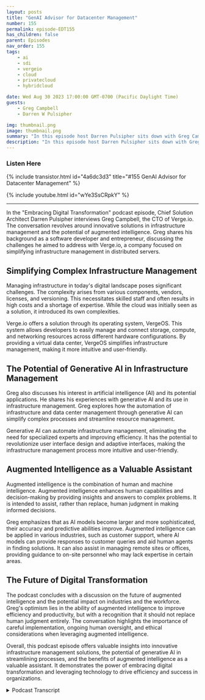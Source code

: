 ```yaml
---
layout: posts
title: "GenAI Advisor for Datacenter Management"
number: 155
permalink: episode-EDT155
has_children: false
parent: Episodes
nav_order: 155
tags:
    - ai
    - sdi
    - vergeio
    - cloud
    - privatecloud
    - hybridcloud

date: Wed Aug 30 2023 17:00:00 GMT-0700 (Pacific Daylight Time)
guests:
    - Greg Campbell
    - Darren W Pulsipher

img: thumbnail.png
image: thumbnail.png
summary: "In this episode host Darren Pulsipher sits down with Greg Campbell, CTO of Verge.io, to discuss the exciting intersection of AI and infrastructure management. Greg, a software developer and entrepreneur, shares his journey of creating Verge.io to address the complexities of infrastructure stitching and management."
description: "In this episode host Darren Pulsipher sits down with Greg Campbell, CTO of Verge.io, to discuss the exciting intersection of AI and infrastructure management. Greg, a software developer and entrepreneur, shares his journey of creating Verge.io to address the complexities of infrastructure stitching and management."
---
```


<div>
<h3>Listen Here</h3>
{% include transistor.html id="4a6dc3d3" title="#155 GenAI Advisor for Datacenter Management" %}

{% include youtube.html id="wYe3SsCRpkY" %}
</div>

---


In the "Embracing Digital Transformation" podcast episode, Chief Solution Architect Darren Pulsipher interviews Greg Campbell, the CTO of Verge.io. The conversation revolves around innovative solutions in infrastructure management and the potential of augmented intelligence. Greg shares his background as a software developer and entrepreneur, discussing the challenges he aimed to address with Verge.io, a company focused on simplifying infrastructure management in distributed servers.

## Simplifying Complex Infrastructure Management

Managing infrastructure in today's digital landscape poses significant challenges. The complexity arises from various components, vendors, licenses, and versioning. This necessitates skilled staff and often results in high costs and a shortage of expertise. While the cloud was initially seen as a solution, it introduced its own complexities.

Verge.io offers a solution through its operating system, VergeOS. This system allows developers to easily manage and connect storage, compute, and networking resources across different hardware configurations. By providing a virtual data center, VergeOS simplifies infrastructure management, making it more intuitive and user-friendly.

## The Potential of Generative AI in Infrastructure Management

Greg also discusses his interest in artificial intelligence (AI) and its potential applications. He shares his experiences with generative AI and its use in infrastructure management. Greg explores how the automation of infrastructure and data center management through generative AI can simplify complex processes and streamline resource management.

Generative AI can automate infrastructure management, eliminating the need for specialized experts and improving efficiency. It has the potential to revolutionize user interface design and adaptive interfaces, making the infrastructure management process more intuitive and user-friendly.

## Augmented Intelligence as a Valuable Assistant

Augmented intelligence is the combination of human and machine intelligence. Augmented intelligence enhances human capabilities and decision-making by providing insights and answers to complex problems. It is intended to assist, rather than replace, human judgment in making informed decisions.

Greg emphasizes that as AI models become larger and more sophisticated, their accuracy and predictive abilities improve. Augmented intelligence can be applied in various industries, such as customer support, where AI models can provide responses to customer queries and aid human agents in finding solutions. It can also assist in managing remote sites or offices, providing guidance to on-site personnel who may lack expertise in certain areas.

## The Future of Digital Transformation

The podcast concludes with a discussion on the future of augmented intelligence and the potential impact on industries and the workforce. Greg's optimism lies in the ability of augmented intelligence to improve efficiency and productivity, but with a recognition that it should not replace human judgment entirely. The conversation highlights the importance of careful implementation, ongoing human oversight, and ethical considerations when leveraging augmented intelligence.

Overall, this podcast episode offers valuable insights into innovative infrastructure management solutions, the potential of generative AI in streamlining processes, and the benefits of augmented intelligence as a valuable assistant. It demonstrates the power of embracing digital transformation and leveraging technology to drive efficiency and success in organizations.


<details>
<summary> Podcast Transcript </summary>

<p>﻿1</p>
<p>Hello, this is Darren</p>
<p>Pulsipher chief solution,architect of public sector at Intel.</p>
<p>And welcome to Embracing</p>
<p>Digital Transformation,where we investigate effective change,leveragingpeople process and technology.</p>
<p>On today's episode,</p>
<p>GenAI advisor for Data Center Managementwith special guest Greg Campbell,</p>
<p>CTO of Verge.io.</p>
<p>Greg, welcome to the show. It's me there.</p>
<p>Hey, this is your second time on.</p>
<p>Yes, yes.</p>
<p>It's been it'sbeen like a year and a half almost.</p>
<p>Yeah, probably.</p>
<p>Yeah. So exciting.</p>
<p>So it's.</p>
<p>I don't want you to just pitch your idea.</p>
<p>You talked to me the other day and I went,</p>
<p>Oh, that is cool.</p>
<p>That is super cool.</p>
<p>What you guys are doingwith your virtualized infrastructure.</p>
<p>But real quick, give peoplea little bit of your backgroundand why you started.</p>
<p>Virgilio And then we'll get into thisnew technology.</p>
<p>On leveraging Gen AI in infrastructuremanagement I think is pretty sure.</p>
<p>Yeah. Yeah.</p>
<p>So a software developer and entrepreneur,my whole lifestarted in a Commodore 64 daysand you know, just never stopped coding,never, you know, ran companies.</p>
<p>But even as running the company,</p>
<p>I'm always in the code, soalways deep, deep and.</p>
<p>Dear to my dear, to my heart.</p>
<p>Great to my heart. Yes.</p>
<p>And so you had a couple small exitsand it was actually startinganother company building search enginesand some prettywhat I thoughtwas complicated stuff at the time.</p>
<p>And you know, thisthis was like 0708 timeframe and,you know, I had realized that,you know, trying to stitch togetherlots of resources, lots of serversto, you know, to build the search engine.</p>
<p>I needed billions of results and,you know, millions of queriesand many millions of results.</p>
<p>And, you know, there's no single serverthat can do that. Right?</p>
<p>And I kind of saw thatthere was there wassomething missing and in the end, got itcoded, made it work.</p>
<p>But I found that a good 80% of my timehad nothing to do with the search engine.</p>
<p>It was stitching togetherinfrastructure, taking these servers,making them played nicely together,distributing storage and communicationsand security and compute.</p>
<p>And and I realizedthere is something missing in my toolboxto make that happen right away.</p>
<p>And kind of in my my thought at the timewas kind of like with thewith the personal operating system,with the hardware abstraction layer.</p>
<p>Did to a server by allowing developersto not have to worryabout hardware in code generically,we needed something like thatfor last year.</p>
<p>For distributed servers. Got Yes and sostarteda company at the time I called it</p>
<p>Yahoo Biteand the idea was to stitch togetherthese things.</p>
<p>A new storage was going to be thethe more difficult problem to solve.</p>
<p>So started with with storagewith the out of itand trying to stitch togetherand present storagein a very common way,whether it's a single laptopand a coding office or a thousand serversmake it work no matter what, right?</p>
<p>No matter what the hardware iswith the eventual ideaof then in building in computeand networking to ultimately get to theto the concept of virtual data center,which is what we did.</p>
<p>And and now it is presented out thereunder fragile innerverge operating system.</p>
<p>So it's really cool technology.</p>
<p>There is an episode on that.</p>
<p>If you guys go back and lookon ourpodcast,you can hear the whole story of Virgil,and we even did a demonstrationon the podcast of Connecting to Clusters.</p>
<p>But the new stuff that you were taughtthat you've been playing around withbecause you are like me,you are a tinkerer.</p>
<p>Oh, yes.</p>
<p>Right.</p>
<p>And you probably you probably think of</p>
<p>I can't wait to relax and coatsomething up. Yes,</p>
<p>That's your that's your right.</p>
<p>Yeah.</p>
<p>When I finally retireand then I could just code more stuff.</p>
<p>Yeah, yeah, yeah, yeah.</p>
<p>I feel the same way.</p>
<p>My wife,</p>
<p>I mentioned this on the show before.</p>
<p>I think my wife loves to read bookswhen we go on vacation, on aon a beach or by the pool,</p>
<p>I have my laptop.</p>
<p>And when am I doinggenetic algorithms or now it'sgoing to be generative.</p>
<p>AI So you, you cracked openllama too, right?</p>
<p>Yeah.</p>
<p>You know, I've always,you know, my, my hobby outside of,you know, work and coding everything I donormally has always been X have been A.I.and so I've always had had an ear and I,and I've written my own neural networks.</p>
<p>And years ago I built a wholevideo compression systemthat was basically a neural network.</p>
<p>And instead of, you know, the standardcompression algorithms it was using,like it was like predicting, you know,pixel sequences and like, oh, that's cool.</p>
<p>Basically is a neural network.</p>
<p>And, you know, it's really,really freaky, too.</p>
<p>And I finally got towork and it was like watchinglike, like</p>
<p>I would imagine watching somebody's dream.</p>
<p>That's what it was like.</p>
<p>Yeah. So it is like,</p>
<p>Oh, that's pretty cool.</p>
<p>But, you know,so I've always been tinkeringand kind of watching and, and honestly,you know,my retirement would have been workingon, you know, AGI and somethingwhere I don't necessarily have to worryabout making a profit immediatelybecause it's high risk,you know, very long term kind of stuff.</p>
<p>But but yeah, I mean, obviously anybodywith any interest in AI at all is a, youknow, all hands on deck watching what'swhat's unfolding in the world right now.</p>
<p>The past, you know, just really a yearand a half, two years, right?</p>
<p>Yeah, not even that.</p>
<p>Oh, not even a year.</p>
<p>Yeah, exactly.</p>
<p>So, you know, so obviously I've beenplaying around and yeah, with the new</p>
<p>Lomita announcement a few weeks ago,</p>
<p>I mean, that really opened up a lotfor the Tinkerers now to be ableto play around with this stuff.</p>
<p>So, yeah,</p>
<p>I've been, I've been playing and got somecool resultsso far and some really good ideasto kind of extend our vision ofof automating infrastructure, automatingthe data center and just, you know,bringing it down to a level that,you know, we don't need all the complexityand expertsand everything that goes along with it.</p>
<p>So so one thing we've been talkingon the podcastrecently about isis use cases of generative AI.</p>
<p>And you found a really interestinguse casespecifically aroundinfrastructure management,which I thinkis actually pretty brilliant.</p>
<p>And to me it's an example of a huge shiftin user interface designand in adaptive user interfaces,which to me is really exciting becauseit simplifies things so much, right?</p>
<p>So I just</p>
<p>I just pitched you a big, fat, juicypitch right down the middle.</p>
<p>So take us home with this.</p>
<p>Yeah.</p>
<p>So I'll talk a little bitabout some of the,you know, the because meyou know, my role in the company.</p>
<p>I'm, you know, I'm the founder and CTO, soyeah, yes,</p>
<p>I have the day job of coding the product.</p>
<p>But most of the guy that gets to lookto the future, play it, you know, dothe research and development and tinkerand though the prototype.</p>
<p>So I get the fun stuff too, right?</p>
<p>Right. Yeah.</p>
<p>So yeah, there's like fouror five kind of things that I seekind of emerging out of this.</p>
<p>And first and foremost, it justwhich is the heart and soul of our productis its simplicity, right?</p>
<p>Like, you know,so much of what we have an infrastructure,there's a lot of complexitythat just arose from how we got here.</p>
<p>You know, we have all these differentcomponents and storage, networkingand compute and backup and, you know,security and user manage all these things.</p>
<p>And then they all haveto talk to each otherand there's multiple vendorsand multiple licensesand multiple versioning,and it just all gets really complicated.</p>
<p>So then you have to have a lot of,you know, very,you know, educated and trained and skilledstaff that, you know, all of theseindividual silos and somebody to pull itall together and coordinate everything.</p>
<p>And it's very expensive.</p>
<p>And, you know,there's just not enough people out therethat even understand this stuff.</p>
<p>Right.</p>
<p>Which is why the cloud has takenover so much,because it's like, I'll just outsource it.</p>
<p>Well, yeah,</p>
<p>That wasn't that the promise of the cloud?</p>
<p>The promise was to simplify things, right?</p>
<p>Absolutely.</p>
<p>You know, but the tradeoff is younow, instead of buying a house, you'rerenting one, right.</p>
<p>And living in a hotel, basically.</p>
<p>To me, thecomplexity being shiftedand actually increased.</p>
<p>And in many ways it has. Yes, absolutely.</p>
<p>So so the thought was, okay,you know, we've got yeah,we've got these these cool modelsnow that have basically been trained on,you know, almost all of human knowledge,in particular whatever's on the Internet.</p>
<p>And, you know,it goes without saying that pretty muchanythingcomputer related is on the Internet.</p>
<p>You know, that's that's the one knowledgeset that we're we're pretty much covered.</p>
<p>Yeah.</p>
<p>As far as what's going to be scraped.</p>
<p>Right.</p>
<p>So it's very easyto start to get something togetherthat already has a pretty good i.tgeneralist starting point, you know.</p>
<p>And so the thought was, you know, okay,there's a few ways to go about thiswhich you know, we're playing with,but you know, we take something like that,train itas well on and you know our productspecific cli it,you know infrastructure management,hardware you know all this, all the stuffthat we've learned over the past decadeplus in doing what we're doing.</p>
<p>And you know what?</p>
<p>If that was available to you at all times,you know thatnot only from an answermy generic questions, you know,as I ask it,you know, about the product and about,you know, just it in general.</p>
<p>But it also has the context of yours.</p>
<p>It's not just a generic thing.</p>
<p>It's somethingthat's been trained generically, butalso has this extra context of what doesmy environment look like right now?</p>
<p>You know, what's the makeup?</p>
<p>How many servers do I have?</p>
<p>What what vendors am I use.</p>
<p>What applications my running.</p>
<p>What applications inmy what are the current CPUand memory stats?</p>
<p>You know, every single serverand you have all that context inwith whatever you're calling it.</p>
<p>So I could ask it very generic things likewhy is things where things are goingslow right nowyou know, And it's it knows I'mtalking about my infrastructure,knows who I amand knows all the stats and informationand has all the history of whatall the things that can make things be soand I can come back and say, well,for starters, maybe we should take a lookat Node number five, which seems to berunning at all, causea 100% CPU and blah blah blah,which you know, is is very cool, you know,especially at at the ready all the timeno matter where you are.</p>
<p>And yeah, we of course we've got supportand support staff and everything, butyou know, having access to that level,three levels of supportright there and with all the knowledgeof all your current stuff,even even our support staff'sgoing to have to.</p>
<p>Okay, let's look things upand see what things look like right nowin your environment. And right.</p>
<p>So there's some really cool stuffthat can happen,especially as we trained inand all we have about, you know, since.</p>
<p>And so let's talk let's talka little bit about the training.</p>
<p>So this is this is very differentthan what you see with like Chad, GPTor Bard or Cloud, which isyou took a generalized modellimitedwho has a lot of general knowledge.</p>
<p>Yeah.</p>
<p>Then you you almost clipped its wingsa little bit and said,you know, I don't want you to knowall the general knowledge.</p>
<p>I want you to focus on i.t managementknowledge.</p>
<p>Right kind of subject.</p>
<p>So trying to constrain it and.</p>
<p>Constrainit a. Little bit to talk about this. Yeah.</p>
<p>And so like part of whatwe've been experimenting withis kind of findingthe right balance between,you know, training the system,you know, and versus context.</p>
<p>There's, there's kind of this trap.</p>
<p>I gotcha, gotcha, free.</p>
<p>Trained and built infrom a very generic perspective versustake your generic model.</p>
<p>And now let's let'swell allow you to role play existing.</p>
<p>You're really good at role playing, butoh yeah, let's set your personaand get you a locked in your zoneand you are a consultant to working withhowever you want to frame it.</p>
<p>But you can, you can kind ofjust in context,even allow out to hone in and learn a lot.</p>
<p>So we're we would say along with the,you know, transcend that balance there.</p>
<p>And then you also you also give it livefeeds of real, real time data as well.</p>
<p>Absolutely. Yeah. And we've beenplaying around with like eventhere's a little bit of like a,you know, multiple aspects.</p>
<p>There might be some reiterate of stuffwhere, you know, one modelis asking another model to take thisand reduce it into somethingthat might be actionable,and then the other one's trainedmore and offering us that.</p>
<p>So, you know, there's even some.</p>
<p>So so I really like this approachbecause a lot of people,when they think of large languagemodels, it's one model to rule them.</p>
<p>All right.</p>
<p>And what and what I have foundand you're you're kind of reiteratingit is it's the combination of modelsthat have been trained todo different thingsthat get you the result that you want.</p>
<p>Yeah, it's you.</p>
<p>Absolutely.</p>
<p>I mean, obviously,the generic ones are powerful.</p>
<p>And, you know,if we had enough hardware and everything,you could run a massive model that,you know, knows everything.</p>
<p>But it also sometimes other knowledgecan can get in the way and can confuse itand you know Yeah.</p>
<p>And well and that comes upwith the concept of hallucinations, right?</p>
<p>Yes. Yes. Right.</p>
<p>And that's the biggest problemwe run into right now is, you know, howhow big and how advancesneed to be to get the right data sets,because as soon as you try toover optimize or shrink downtoo much, then it's just,you know, starts to make sense.</p>
<p>Or if you or if you tell itto give you more creativity.</p>
<p>Right.</p>
<p>It's going to get very creative,which is when you're managinginfrastructure, you don't want creativity.</p>
<p>Know this isthis is yeah, we we're all about the factwe're a great bunch of geeks, right?</p>
<p>You know, we'revery, very specific and be very technical.</p>
<p>So. All right, so this is pretty cool.</p>
<p>So let's talk aboutlet's talk about some of the scenariosthat you thinkthis could really help out with.</p>
<p>Yeah, because you mentioned can playyou can simplify things quite a bit.</p>
<p>So what does that mean to my staff?</p>
<p>What does that mean to it?</p>
<p>Well, yeah, you know where you knowwhere I'm going with this.</p>
<p>Yeah.</p>
<p>So there's there's a few cases and I thinkso we see it a lotwith even with our customer base that,you know, it's, it's hard to get goodpeople that are technical enoughat this low level.</p>
<p>Right.</p>
<p>And you know, even if you have a coupleof people, they're not always available.</p>
<p>They're busy, they're overwhelmed.</p>
<p>You know, they're expensive.</p>
<p>You know, So,</p>
<p>I mean, we get a lot of just,you know, even with our support,you know, more often than not, it ends upbeing nothing to do with our product.</p>
<p>You know, we're we're helping themdiagnose hardware issues and guest levelthings and,you know, infrastructure and I.T.in general.</p>
<p>It's it's you know, it's tough, right?</p>
<p>There's so many pieces.</p>
<p>So many. Variables.</p>
<p>Exactly.</p>
<p>And, you know, soso a big piece is to have thatthat available to everybody elsebuilt into the product that you've gotthis this, you know, consultant availableat all times that you can ask an inquiryand but then once you start doingsome other things with it,you know it's it's the first step is it'syou have to initiate right.</p>
<p>You're asking it a question. It'sjust there to help.</p>
<p>It's just there to consult.</p>
<p>But you could start to go a step furtherfrom there, a couple of stepsfurther know.</p>
<p>So so one thing we're looking atis things like, okay,what if I'm not initiating it?</p>
<p>What if the system is sending, you know,periodic snapshots and,you know, here's my current state.</p>
<p>Hey, do you see anything wrong?</p>
<p>No. Great.</p>
<p>Do you see anything wrong?</p>
<p>And it's just continually showing me out.</p>
<p>Yeah.</p>
<p>So let's say that it's asking every every,</p>
<p>I don't know, minuteor every hour, whatever the interval,and itfinds something and it sends me an emailor pages me,you know, whatever the case may bein the old systems we used to page people.</p>
<p>Yes. For you for use in Gen</p>
<p>Z and millennials.</p>
<p>You don't know what a pager is, right?</p>
<p>Old sysadmins.</p>
<p>We walked around with a pagerall the time.</p>
<p>Right?</p>
<p>Yeah, exactly. So.</p>
<p>But I'm notifiedif something goes wrong, can it?</p>
<p>The way that you envision it can mydigital virtual sysadmin,can they learn from the interactionwith me as well?</p>
<p>Meaningthose things aren't that big of a deal.</p>
<p>Right.</p>
<p>Right.</p>
<p>Well, you know,the first phase of it is going to beto learn from from us and from our.</p>
<p>Right all.</p>
<p>The data that we haveand to learn what types of.</p>
<p>What things are, alertsand what aren't. Yeah.</p>
<p>And even beyond that,you know, a next step is, you know, okay,one of the models determinesthat there's an issueand then it sends that resultto a different A.I.model with the question of youjust received this alert,what would your next action be?</p>
<p>Right.</p>
<p>Interesting.</p>
<p>And so then, you know, and maybeat that level it's it's that's the email.</p>
<p>Hey, we saw thisand here's what we suggest.</p>
<p>Well,then you go a step further from there.</p>
<p>And now let's say, you know,we train a model on how to speak APIbecause it's just a language.</p>
<p>Right? Yeah. Yeah.</p>
<p>And so maybe I didn't go so far as to say,okay, if you're this confidentor confident, you know, it's it's here'sthe action I'm determined I should take.</p>
<p>I'm going to emaileverybody, just let everyone know inunless you tell me not to.</p>
<p>Jane, unless you're saying,all right now created,you now created a semi sentientbut not sentient, butbut reallynow you've got a collaboration of A.I.modelsthat are actually doing stuff that are.</p>
<p>Yeah, right.</p>
<p>Not just notifying Darren or Greg.</p>
<p>You're actually I'm goingto reboot that machine.</p>
<p>I'm going to take that down. Right.</p>
<p>And once they have that AI access,</p>
<p>I mean, you know, that's that's a muchfurther down the line where you actuallyallow it to take action.</p>
<p>But even before that, you know, I fullysee user interfaces shifting and changing.</p>
<p>Right?</p>
<p>And you know, we have these complicateduser interfacesbecause, you know, for the most part.</p>
<p>They're written by they're written by us.</p>
<p>That's well. One thingand the other is they don't speak English.</p>
<p>No, that's that's exactly right. Right.</p>
<p>And other than maybe having somesome pretty dashboardsand visualization tools to help,you know, give me information,you know, the whole point and clickand do what I got to do.</p>
<p>You know, maybe there's maybe a chatinterface is better.</p>
<p>You know, in some cases, maybe maybe it'sjust quicker and easier to, you know, formy phone just, you know, hey,can you reboot server for for me.</p>
<p>Or hey, can you canyou apply this patch to all the machinesand neededand reboot them at 2:00 this morning.</p>
<p>And if it doesn't work, just roll it back.</p>
<p>Yeah.</p>
<p>If it doesn't work, roll backand make sure nothing is runningon those machines when you do it.</p>
<p>Right? Right, exactly.</p>
<p>Yeah.</p>
<p>Do you know how longit would take to code up?</p>
<p>And I just mentioned itin three weeks. Right.</p>
<p>And that's the thing.</p>
<p>And that's really what what thesea lot of these languagemodels are doing for usis that it's taking a lot of the stuffthat would have taken programingand we've shiftedwhat programing looks like.</p>
<p>You know, even a lot of the stuff</p>
<p>I'm doing now, you play with this, it'slike, yeah, there's some code involved,but a lot of it is.</p>
<p>It's English.</p>
<p>Like Englishis the programing language was.</p>
<p>Isn't that always when I went to when</p>
<p>I went to college and got my C degree,that was the thing.</p>
<p>Higher level languages,we always talked about it.</p>
<p>Yeah.</p>
<p>You know, and they always taught usassembly first, machine language first.</p>
<p>Right.</p>
<p>So we would appreciate the higherlevel languages like C and C++and then Fortran and Pascal and Lispand those things.</p>
<p>Now I, I truly believe we could startseeing some new languages based on chat.</p>
<p>Yeah, for sure.</p>
<p>Or at the very least, I could see,you know,a degree as a as an English majorbecoming a lot more valuable.</p>
<p>Yeah. Yeah. Well, yeah.</p>
<p>Or even shifting, you know, you know,just in learning the proper way oflearning things and giving proper contextand everything that goes along with,you know,how you interact with these models.</p>
<p>You know, it's.</p>
<p>So, so my, my big questionon kind of an ethical question is,are do you see these types ofcombinations of models and A's replacingthe number of people</p>
<p>I need to manage a data center?</p>
<p>Because what's the ratio today?</p>
<p>Is it like 300 servers per?</p>
<p>I used to know these numbers and I don't.</p>
<p>Yeah, and it changes all the time.</p>
<p>It changes all the time.</p>
<p>But, you know, I just I seeright now that it's it's such a struggleunless you're one of the big guys,you know, it's it's really hard to get</p>
<p>I, I don't think I've evertalked to a customer running a data centeror running, you know, whatevertheir businesses that said, I just</p>
<p>I got too much talent.</p>
<p>I've never heard anybody say that.</p>
<p>Right.</p>
<p>So I don't I don't see it necessarilyreplacing the head count.</p>
<p>I see it supplementing and fillingin the gaps that you you couldn't affordor at least you couldn'thave even attained this level.</p>
<p>Well, yeah,because there's there's so much.</p>
<p>Interest to be profitable, right? Yeah.</p>
<p>I mean, you're a generalistlike I am, right?</p>
<p>Because, you know, systems, you know,operating systems, you know, programing,both front end to back end.</p>
<p>There aren'ta lot of guys like us out there.</p>
<p>Right?</p>
<p>Right.</p>
<p>And and our knowledge is very broad.</p>
<p>If you gave me a coding test on the bestway to use different data structuresand like pointer arithmetic type stuffand seen C++, I would fail.</p>
<p>You know. Right.</p>
<p>Right. Beca why?</p>
<p>Because I don't code that way anymore.</p>
<p>Yeah, right.</p>
<p>Right, right.</p>
<p>But I know where I know what to look up.</p>
<p>Well, yeah.</p>
<p>And, and that's, you know, it'shard to even reproduceus. Yeah. Yeah.</p>
<p>Because</p>
<p>I'm talking about in termsof like future generations because I,you know, this isn't this field of every,any field that you can learn of, you knowin college like this,this field has changedso much over the years that the foundationof of my journey to get hereand what you know,what I worked with in the RAM limitsand how we had to code is.</p>
<p>No. Differentthan what people are starting from now.</p>
<p>You know, it's a. Different set of skills.</p>
<p>So, sodo we clone ourselves into these guys?</p>
<p>I mean that a little bit tongue in cheek,but not really.</p>
<p>Yeah, we're already joking about it aroundaround the office now that we've like,you know, we always joked abouthow do we find that the Greg or the pol orwhatever clone button to get more of usand now you knowwe might have a bunch of virtual Greg'sthat you know sales and just.</p>
<p>Understand the complexity of of allall the.</p>
<p>Right and how different would it really be</p>
<p>I mean as it is now</p>
<p>I mean our company we're we'renow completely remote, you know,other than, you know, the daily videoconferences and stuff like that.</p>
<p>Most of our day to dayinteractions are all through chat.</p>
<p>It's somebody.</p>
<p>Hey, Greg,real quick, I've got a customer now.</p>
<p>What do you think of thisor how would you answer this?</p>
<p>I mean,would they know if I know I had a problem?</p>
<p>So how do I know?</p>
<p>I'm really talking to Greg right now.</p>
<p>Right? Yeah.</p>
<p>Well, hey, I mean, if this is prerecorded,you're actually getting off.</p>
<p>Or maybe. Yeah.</p>
<p>You never know.</p>
<p>I just recentlydid something really crazy.</p>
<p>I used 11 labs.</p>
<p>Who does voice synthesis. You know.</p>
<p>I write the I cloned my voiceand now I produce my weekly podcast,the news podcastthat I do weekly check it outis I'm embracing digital this week.</p>
<p>I now produce it in sixdifferent languages with mespeaking the languages with your.</p>
<p>Oh, that's that's awesome.</p>
<p>And luckily I do speak Portuguese,so I did Portuguese first.</p>
<p>Oh, so you could compare, so I can.</p>
<p>Compare it to my, my Portuguese.</p>
<p>I've never spoke spokensuch great Portuguese in my whole life.</p>
<p>Then what's computer generated.</p>
<p>Oh that's and it's pretty impressive.</p>
<p>I was like, wow. Sothat that justgoes that'sjust heading in that direction.</p>
<p>But I think that, I think the benefitof these types of generative APIs,especially in complex systems, isthe human brain cannot containall that information.</p>
<p>Recall it.</p>
<p>All right. Yeah. It's like a generative.</p>
<p>I can. Right?</p>
<p>Yeah, right.</p>
<p>I mean, there isthere is a test that I did,you know, where I'm kind of comparing itto how I might answer an email or,you know, respond to support and,and yeah, there was stuff that I didn'ttrade in on, but because it also startedwith this general knowledge,it was able to add colorand you know, to the responsethat I probably I mean, yeah, I know whatit's talking about, I know it's right.</p>
<p>But like, are youthere wouldn't have thoughtto add much color to itor you know, I'd seen the throesas a couple of things like,oh yeah, you know the right</p>
<p>I didn't didn't think of that.</p>
<p>You know,where, you know,like I was doing some stuffwhere it so had a bunch of sampledata and said, Hey,did you see anything wrong?</p>
<p>But I already trained it on some of ourstats of like, you know, these numbers.</p>
<p>Right, right, right. These thresholds.</p>
<p>And at one particularwe were talking aboutlike swap in virtual memoryand you know,not to exceed certain amountsbut you know, ratherthan just giving the answer I gave ithey you identifiedone users over here is writing a swapand that you know you should take alook at itit went into a whole thing aboutwhat swap is, why this is a problemand how you know how it's going.</p>
<p>Wow. So fresh drives or, you know,your memory is running fastand, you know, and it's like, you know,</p>
<p>I didn't tell it to do that.</p>
<p>But I. Had that general knowledge.</p>
<p>It filled it in. It was correct.</p>
<p>And oh, yeah, it was. So that's great.</p>
<p>So, all right, here'sthe next big question.</p>
<p>Well, we'll finish with this.</p>
<p>You obviously don't completely trust itbecause you're checking it.</p>
<p>Sure. Right.</p>
<p>So is there a level of trustand how do we articulate thatlevel of trust?</p>
<p>Yeah, I mean, that it's a tough onefor sure, you know, And that's why</p>
<p>I think, you know, we absolutelyhave to inch our way into this, you know,the turning it over to thethe full access is is way down.</p>
<p>And it might only be possible. Right?</p>
<p>I mean, you know.</p>
<p>So for you, the trust is</p>
<p>I got to trainwhoever is using the system.</p>
<p>I have to train themenough to know whether the airis giving somethingvaluable back or not. Yes.</p>
<p>And that's also why I kind of</p>
<p>I still refer to it as like a consultant.</p>
<p>Okay.</p>
<p>It's it's still you know, it's it'sgiving you some input.</p>
<p>It's giving you some answers.</p>
<p>But ultimately,you still need to determine if.</p>
<p>It is. You're goingto pull the trigger on it or not. Right.</p>
<p>Yeah. And,you know, at the same time, you know, it'sit's funny because the bar we have forthese things is so incredibly high.</p>
<p>I mean, same thing with self-drivingright? Like we need for.</p>
<p>Yeah, yeah,yeah.</p>
<p>But you compare it to a bunch of humansand it's like.</p>
<p>Well, well, yeah, we're not this kind of</p>
<p>I think it's kind of funny too, right?</p>
<p>We put in some states,we put 14 year olds behind a car.</p>
<p>Right? Yeah, right.</p>
<p>And they say, Well, yeah,but I trained them, right?</p>
<p>And I look at my son, he'sgetting his driver's license right now.</p>
<p>He needs 40 hours of training.</p>
<p>Right.driving with him around town.</p>
<p>And then he can goand try and pass his test.</p>
<p>And and I'm thinking, wow, for ages,our bar has been much higher.</p>
<p>And I think rightfully so.</p>
<p>Yes. Yeah.</p>
<p>You know, it's yeah, it's interestingcause, like, I'm sure if I went throughall my support teamsresponses to customers and stuff,</p>
<p>I mean, I'm sure I could find countlessexamples of where they, you know,they misspoke or said something wrongor they weren't quite right on that.</p>
<p>I'm not going to fire them for their</p>
<p>They're doing great.</p>
<p>They're an excellent employee.</p>
<p>But if something like thisdoes that even once, it's like, oh, no,this isn't going to work.</p>
<p>So it's like, so how do how do wehow do we do that so that we canis that just over time there where maybe,maybe the augmented consultantis sitting next to a real consultantand you're bouncing ideas off of itand you go, That's a good one.</p>
<p>That one's not a good one.</p>
<p>So you still need to stand up to your eyea little bit and teach it.</p>
<p>Yeah,certainly at the beginning and everything.</p>
<p>But at the same time, I will say,you know what, what we're seeing nowwith these modelsand as they're getting larger thereand we don't entirely know why or how, butthey are as we make these things bigger,they are absolutely getting smarterand and the same.</p>
<p>And I see the difference as I comparelike a 13 billion parameter versusa seven versus a what,you know, as you start to go upthose those little mistakesthat it made at the beginning,it's like all this things,this is never going to work, right?</p>
<p>And then you go, it'sa little bigger modeland all of a sudden it's like it aces it.</p>
<p>It's like it not only did itget it correct, but it validatedand explained the whole thing.</p>
<p>And obviously understoodthe logic behind it.</p>
<p>It's not regurgitating stuffthat it already knew.</p>
<p>And it's right.</p>
<p>So it's there's promise there.</p>
<p>You know, it's hard to say.</p>
<p>It's not you know it will never get there.</p>
<p>It it sure seems likeyeah I wouldn't bet against itat this point.</p>
<p>I think it's going to be ableto get to a level where,you know, it's it is at leastthe equivalent of of a you know, a decentmaybe not your top employee,but yeah, it's going to be.</p>
<p>Well and and in in the case of let'ssay that I have a caseand you know we do have a casethat we've been talking aboutbut let's say that I have a casewhere I have a whole bunchof remote sites, remote offices,and I have to manage all that stuff.</p>
<p>And I have someone local on site,but their main job is not managingthat infrastructure.</p>
<p>Their main job is doing somethingelse. Yes.</p>
<p>This would be perfect for that, right?</p>
<p>Because you can have an air sitting thereand the person could go, Well,</p>
<p>I don't know.</p>
<p>I can't know all the intricacies of of it.</p>
<p>Maybe it's a maybe it's a grocery store,for example. Right.</p>
<p>And they've got a data center in thegrocery store monitoring everything.</p>
<p>And the person comes in and just says,what's wrong with the system?</p>
<p>It's running really slow.</p>
<p>Right? Right.</p>
<p>And then imagine the system trained oneven knowing the contextof where you're at, where your level is,to where it could say things,you know, to where now your remote staffis basically just the remote hands.</p>
<p>And this thing could say,can you look behindand see if the green light is flashingor solid?</p>
<p>It's solid. Great.</p>
<p>Now can you look and do this?</p>
<p>You know, they don't have to even knowwhat's going on.</p>
<p>They just have to have general.</p>
<p>Consent, right? Yeah.</p>
<p>So this isthis is wonderful, Greg, as always.</p>
<p>It's a pleasure talking to you.</p>
<p>And this isthis has got me really excited.</p>
<p>I can't wait to see whatyou guys are going to produceand that it hopefullymoves out of the laband kind of as a partner,</p>
<p>I want I want one to go through my emails.</p>
<p>Yeah.</p>
<p>That's all I'm going to say.</p>
<p>I get too many emails a day.</p>
<p>So yeah, this is exciting stuff. Cool.</p>
<p>Yeah. Thank.</p>
<p>Thanks so much for having me on.</p>
<p>Yeah, I love talking about it.</p>
<p>You know, we're having a lot of fun.</p>
<p>Playing with this for sure!</p>
<p>Thank you for listeningto Embracing Digital Transformation today.</p>
<p>If you enjoyed our podcast,give it five stars on your favoritepodcasting site or YouTube channel,</p>
<p>You can find out more informationabout embracing digital transformationand embracingdigital.org Until nexttime, go out and do something wonderful.</p>

</details>
